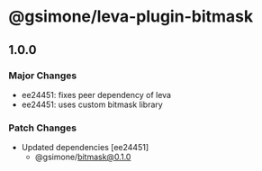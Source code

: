 # @gsimone/leva-plugin-bitmask

## 1.0.0

### Major Changes

- ee24451: fixes peer dependency of leva
- ee24451: uses custom bitmask library

### Patch Changes

- Updated dependencies [ee24451]
  - @gsimone/bitmask@0.1.0
